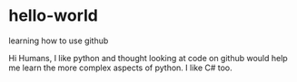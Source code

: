 # hello-world
learning how to use github

Hi Humans,
I like python and thought looking at code on github would help me learn the more complex aspects of python. I like C# too. 
